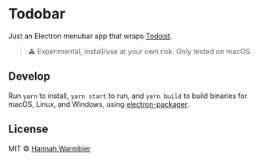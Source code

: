 # Todobar

Just an Electron menubar app that wraps [Todoist](https://todoist.com).

> ⚠️ Experimental, install/use at your own risk. Only tested on macOS.

## Develop

Run `yarn` to install, `yarn start` to run, and `yarn build` to build binaries for macOS, Linux, and Windows, using [electron-packager](https://github.com/electron-userland/electron-packager).

## License

MIT © [Hannah Warmbier](https://geeki.sh)
